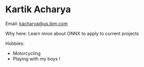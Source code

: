 # Kartik Acharya

Email: kacharya@us.ibm.com

Why here: Learn mroe about ONNX to apply to current projects

Hobbies:
* Motorcycling
* Playing with my boys !
